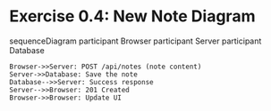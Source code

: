# Exercise 0.4: New Note Diagram

sequenceDiagram
participant Browser
participant Server
participant Database

    Browser->>Server: POST /api/notes (note content)
    Server->>Database: Save the note
    Database-->>Server: Success response
    Server-->>Browser: 201 Created
    Browser->>Browser: Update UI
